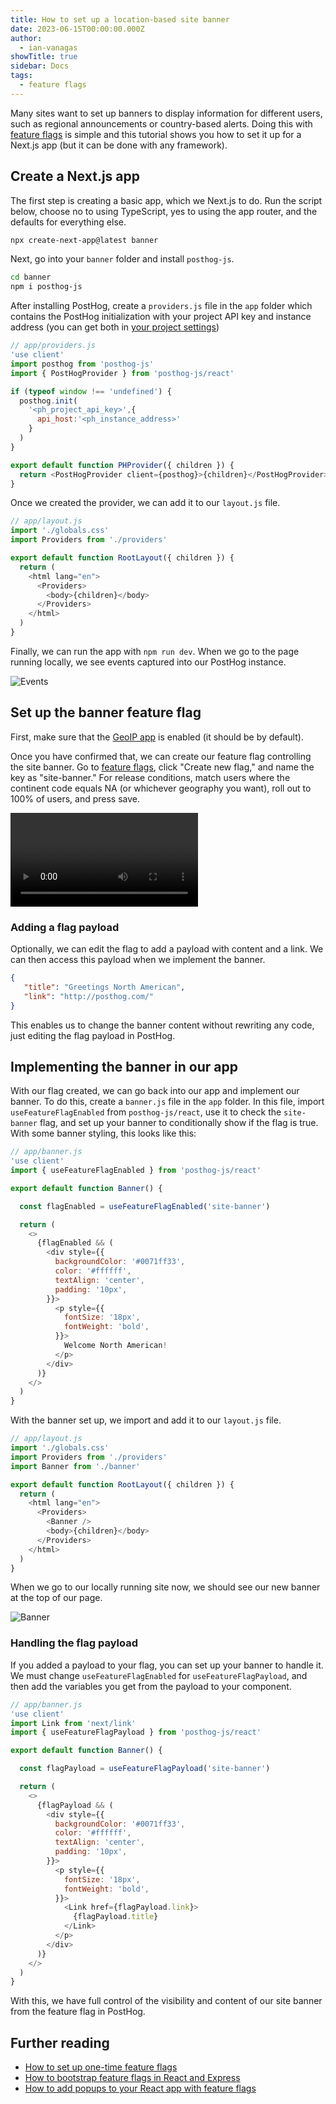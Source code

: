 ```yaml
---
title: How to set up a location-based site banner
date: 2023-06-15T00:00:00.000Z
author:
  - ian-vanagas
showTitle: true
sidebar: Docs
tags:
  - feature flags
---
```


Many sites want to set up banners to display information for different users, such as regional announcements or country-based alerts. Doing this with [feature flags](/docs/feature-flags) is simple and this tutorial shows you how to set it up for a Next.js app (but it can be done with any framework).

## Create a Next.js app

The first step is creating a basic app, which we Next.js to do. Run the script below, choose no to using TypeScript, yes to using the app router, and the defaults for everything else.

```bash
npx create-next-app@latest banner
```

Next, go into your `banner` folder and install `posthog-js`.

```bash
cd banner
npm i posthog-js
```

After installing PostHog, create a `providers.js` file in the `app` folder which contains the PostHog initialization with your project API key and instance address (you can get both in [your project settings](https://app.posthog.com/project/settings))

```js
// app/providers.js
'use client'
import posthog from 'posthog-js'
import { PostHogProvider } from 'posthog-js/react'

if (typeof window !== 'undefined') {
  posthog.init(
    '<ph_project_api_key>',{
      api_host:'<ph_instance_address>'
    }
  )
}

export default function PHProvider({ children }) {
  return <PostHogProvider client={posthog}>{children}</PostHogProvider>
}

```

Once we created the provider, we can add it to our `layout.js` file.

```js
// app/layout.js
import './globals.css'
import Providers from './providers'

export default function RootLayout({ children }) {
  return (
    <html lang="en">
      <Providers>
        <body>{children}</body>
      </Providers>
    </html>
  )
}
```

Finally, we can run the app with `npm run dev`. When we go to the page running locally, we see events captured into our PostHog instance.

![Events](https://res.cloudinary.com/dmukukwp6/image/upload/v1710055416/posthog.com/contents/images/tutorials/location-based-banner/events.png)

## Set up the banner feature flag

First, make sure that the [GeoIP app](https://app.posthog.com/project/apps?name=geoip) is enabled (it should be by default).

Once you have confirmed that, we can create our feature flag controlling the site banner. Go to [feature flags](https://app.posthog.com/feature_flags), click "Create new flag," and name the key as "site-banner." For release conditions, match users where the continent code equals NA (or whichever geography you want), roll out to 100% of users, and press save.

![Creating flag video](https://res.cloudinary.com/dmukukwp6/video/upload/v1710055416/posthog.com/contents/images/tutorials/location-based-banner/create-flag.mp4)

### Adding a flag payload

Optionally, we can edit the flag to add a payload with content and a link. We can then access this payload when we implement the banner.

```json
{
   "title": "Greetings North American",
   "link": "http://posthog.com/"
}
```

This enables us to change the banner content without rewriting any code, just editing the flag payload in PostHog.

## Implementing the banner in our app

With our flag created, we can go back into our app and implement our banner. To do this, create a `banner.js` file in the `app` folder. In this file, import `useFeatureFlagEnabled` from `posthog-js/react`, use it to check the `site-banner` flag, and set up your banner to conditionally show if the flag is true. With some banner styling, this looks like this:

```js
// app/banner.js
'use client'
import { useFeatureFlagEnabled } from 'posthog-js/react'

export default function Banner() {

  const flagEnabled = useFeatureFlagEnabled('site-banner')

  return (
    <>
      {flagEnabled && (
        <div style={{ 
          backgroundColor: '#0071ff33',
          color: '#ffffff',
          textAlign: 'center',
          padding: '10px',
        }}>
          <p style={{
            fontSize: '18px',
            fontWeight: 'bold',
          }}>
            Welcome North American!
          </p>
        </div>
      )}
    </>
  )
}
```

With the banner set up, we import and add it to our `layout.js` file.

```js
// app/layout.js
import './globals.css'
import Providers from './providers'
import Banner from './banner'

export default function RootLayout({ children }) {
  return (
    <html lang="en">
      <Providers>
        <Banner />
        <body>{children}</body>
      </Providers>
    </html>
  )
}
```

When we go to our locally running site now, we should see our new banner at the top of our page.

![Banner](https://res.cloudinary.com/dmukukwp6/image/upload/v1710055416/posthog.com/contents/images/tutorials/location-based-banner/banner.png)

### Handling the flag payload

If you added a payload to your flag, you can set up your banner to handle it. We must change `useFeatureFlagEnabled` for `useFeatureFlagPayload`, and then add the variables you get from the payload to your component.

```js
// app/banner.js
'use client'
import Link from 'next/link'
import { useFeatureFlagPayload } from 'posthog-js/react'

export default function Banner() {

  const flagPayload = useFeatureFlagPayload('site-banner')

  return (
    <>
      {flagPayload && (
        <div style={{ 
          backgroundColor: '#0071ff33',
          color: '#ffffff',
          textAlign: 'center',
          padding: '10px',
        }}>
          <p style={{
            fontSize: '18px',
            fontWeight: 'bold',
          }}>
            <Link href={flagPayload.link}>
              {flagPayload.title}
            </Link>
          </p>
        </div>
      )}
    </>
  )
}
```

With this, we have full control of the visibility and content of our site banner from the feature flag in PostHog.

## Further reading

- [How to set up one-time feature flags](/tutorials/one-time-feature-flags)
- [How to bootstrap feature flags in React and Express](/tutorials/bootstrap-feature-flags-react)
- [How to add popups to your React app with feature flags](/tutorials/react-popups)
